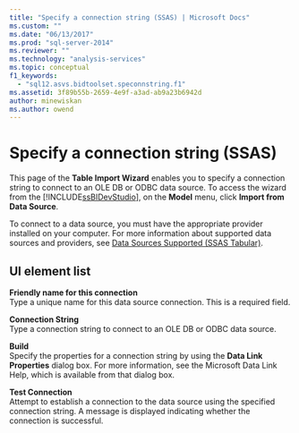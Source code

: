 ```yaml
---
title: "Specify a connection string (SSAS) | Microsoft Docs"
ms.custom: ""
ms.date: "06/13/2017"
ms.prod: "sql-server-2014"
ms.reviewer: ""
ms.technology: "analysis-services"
ms.topic: conceptual
f1_keywords: 
  - "sql12.asvs.bidtoolset.speconnstring.f1"
ms.assetid: 3f89b55b-2659-4e9f-a3ad-ab9a23b6942d
author: minewiskan
ms.author: owend
---
```

# Specify a connection string (SSAS)
  This page of the **Table Import Wizard** enables you to specify a connection string to connect to an OLE DB or ODBC data source. To access the wizard from the [!INCLUDE[ssBIDevStudio](../includes/ssbidevstudio-md.md)], on the **Model** menu, click **Import from Data Source**.  
  
 To connect to a data source, you must have the appropriate provider installed on your computer. For more information about supported data sources and providers, see [Data Sources Supported &#40;SSAS Tabular&#41;](tabular-models/data-sources-supported-ssas-tabular.md).  
  
## UI element list  
 **Friendly name for this connection**  
 Type a unique name for this data source connection. This is a required field.  
  
 **Connection String**  
 Type a connection string to connect to an OLE DB or ODBC data source.  
  
 **Build**  
 Specify the properties for a connection string by using the **Data Link Properties** dialog box. For more information, see the Microsoft Data Link Help, which is available from that dialog box.  
  
 **Test Connection**  
 Attempt to establish a connection to the data source using the specified connection string. A message is displayed indicating whether the connection is successful.  
  
  
